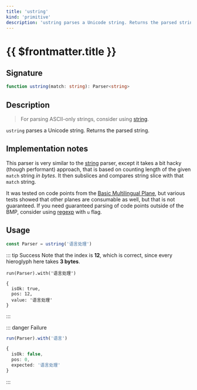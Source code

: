 ```yaml
---
title: 'ustring'
kind: 'primitive'
description: 'ustring parses a Unicode string. Returns the parsed string.'
---
```


# {{ $frontmatter.title }}

## Signature

```ts
function ustring(match: string): Parser<string>
```

## Description

> For parsing ASCII-only strings, consider using [string].

`ustring` parses a Unicode string. Returns the parsed string.

## Implementation notes

This parser is very similar to the [string] parser, except it takes a bit hacky (though performant) approach, that is based on counting length of the given `match` string *in bytes*. It then subslices and compares string slice with that `match` string.

It was tested on code points from the [Basic Multilingual Plane][bmp], but various tests showed that other planes are consumable as well, but that is not guaranteed. If you need guaranteed parsing of code points outside of the BMP, consider using [regexp] with `u` flag.

## Usage

```ts
const Parser = ustring('语言处理')
```

::: tip Success
Note that the index is **12**, which is correct, since every hieroglyph here takes **3 bytes**.

```ts{5}
run(Parser).with('语言处理')

{
  isOk: true,
  pos: 12,
  value: '语言处理'
}
```
:::

::: danger Failure
```ts
run(Parser).with('语言')

{
  isOk: false,
  pos: 0,
  expected: '语言处理'
}
```
:::

<!-- Links. -->

[bmp]: https://en.wikipedia.org/wiki/Plane_(Unicode)#Basic_Multilingual_Plane

<!-- Parsers. -->

[string]: ./string
[regexp]: ./regexp
